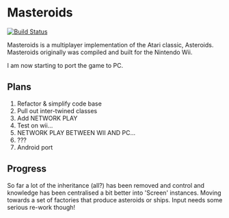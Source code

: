 Masteroids
==========
[![Build Status](https://travis-ci.org/ElFeesho/masteroids.svg?branch=master)](https://travis-ci.org/ElFeesho/masteroids)

Masteroids is a multiplayer implementation of the Atari classic, Asteroids. Masteroids originally was compiled and built for the Nintendo Wii. 

I am now starting to port the game to PC.

Plans
-----
1. Refactor & simplify code base
2. Pull out inter-twined classes
3. Add NETWORK PLAY
4. Test on wii...
5. NETWORK PLAY BETWEEN WII AND PC...
6. ???
7. Android port

Progress
--------
So far a lot of the inheritance (all?) has been removed and control and knowledge has been centralised a bit better into 'Screen' instances.
Moving towards a set of factories that produce asteroids or ships.
Input needs some serious re-work though!
